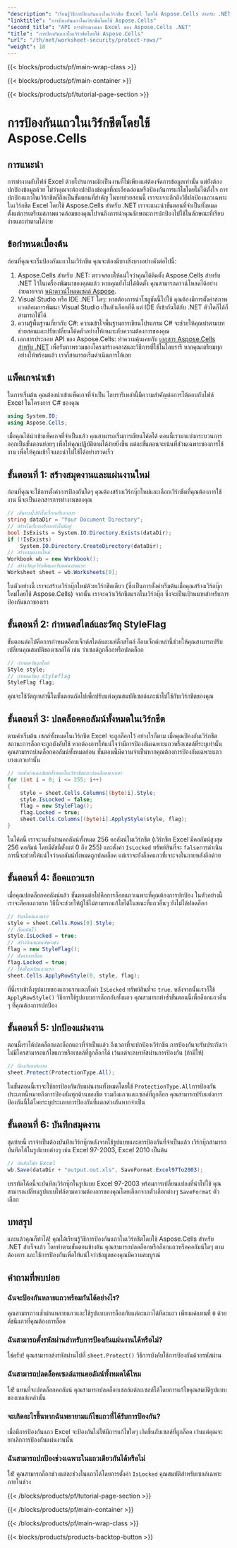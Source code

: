 ```yaml
---
"description": "เรียนรู้วิธีการป้องกันแถวในเวิร์กชีต Excel โดยใช้ Aspose.Cells สำหรับ .NET รักษาความปลอดภัยข้อมูลของคุณด้วยการป้องกันระดับแถวและป้องกันการเปลี่ยนแปลงโดยไม่ได้ตั้งใจ"
"linktitle": "การป้องกันแถวในเวิร์กชีตโดยใช้ Aspose.Cells"
"second_title": "API การประมวลผล Excel ของ Aspose.Cells .NET"
"title": "การป้องกันแถวในเวิร์กชีตโดยใช้ Aspose.Cells"
"url": "/th/net/worksheet-security/protect-rows/"
"weight": 18
---
```


{{< blocks/products/pf/main-wrap-class >}}

{{< blocks/products/pf/main-container >}}

{{< blocks/products/pf/tutorial-page-section >}}

# การป้องกันแถวในเวิร์กชีตโดยใช้ Aspose.Cells

## การแนะนำ
การทำงานกับไฟล์ Excel ด้วยโปรแกรมมักเป็นงานที่ไม่เพียงแต่ต้องจัดการข้อมูลเท่านั้น แต่ยังต้องปกป้องข้อมูลด้วย ไม่ว่าคุณจะต้องปกป้องข้อมูลที่ละเอียดอ่อนหรือป้องกันการแก้ไขโดยไม่ได้ตั้งใจ การปกป้องแถวในเวิร์กชีตก็ถือเป็นขั้นตอนที่สำคัญ ในบทช่วยสอนนี้ เราจะเจาะลึกถึงวิธีปกป้องแถวเฉพาะในเวิร์กชีต Excel โดยใช้ Aspose.Cells สำหรับ .NET เราจะแนะนำขั้นตอนที่จำเป็นทั้งหมด ตั้งแต่การเตรียมสภาพแวดล้อมของคุณไปจนถึงการนำคุณลักษณะการปกป้องไปใช้ในลักษณะที่เรียบง่ายและทำตามได้ง่าย
## ข้อกำหนดเบื้องต้น
ก่อนที่คุณจะเริ่มป้องกันแถวในเวิร์กชีต คุณจะต้องมีบางสิ่งบางอย่างดังต่อไปนี้:
1. Aspose.Cells สำหรับ .NET: ตรวจสอบให้แน่ใจว่าคุณได้ติดตั้ง Aspose.Cells สำหรับ .NET ไว้ในเครื่องพัฒนาของคุณแล้ว หากคุณยังไม่ได้ติดตั้ง คุณสามารถดาวน์โหลดได้อย่างง่ายดายจาก [หน้าดาวน์โหลดเซลล์ Aspose](https://releases-aspose.com/cells/net/).
2. Visual Studio หรือ IDE .NET ใดๆ: หากต้องการนำโซลูชันนี้ไปใช้ คุณต้องมีการตั้งค่าสภาพแวดล้อมการพัฒนา Visual Studio เป็นตัวเลือกที่ดี แต่ IDE ที่เข้ากันได้กับ .NET ตัวใดก็ได้ก็สามารถใช้ได้
3. ความรู้พื้นฐานเกี่ยวกับ C#: ความเข้าใจพื้นฐานการเขียนโปรแกรม C# จะช่วยให้คุณทำตามบทช่วยสอนและปรับเปลี่ยนโค้ดตัวอย่างให้เหมาะกับความต้องการของคุณ
4. เอกสารประกอบ API ของ Aspose.Cells: ทำความคุ้นเคยกับ [เอกสาร Aspose.Cells สำหรับ .NET](https://reference.aspose.com/cells/net/) เพื่อรับภาพรวมของโครงสร้างคลาสและวิธีการที่ใช้ในไลบรารี
หากคุณเตรียมทุกอย่างให้พร้อมแล้ว เราก็สามารถเริ่มดำเนินการได้เลย
## แพ็คเกจนำเข้า
ในการเริ่มต้น คุณต้องนำเข้าแพ็คเกจที่จำเป็น ไลบรารีเหล่านี้มีความสำคัญต่อการโต้ตอบกับไฟล์ Excel ในโครงการ C# ของคุณ
```csharp
using System.IO;
using Aspose.Cells;
```
เมื่อคุณได้นำเข้าแพ็คเกจที่จำเป็นแล้ว คุณสามารถเริ่มการเขียนโค้ดได้ 
ตอนนี้เรามาแบ่งกระบวนการออกเป็นขั้นตอนย่อยๆ เพื่อให้คุณปฏิบัติตามได้ง่ายยิ่งขึ้น แต่ละขั้นตอนจะเน้นที่ส่วนเฉพาะของการใช้งาน เพื่อให้คุณเข้าใจและนำไปใช้ได้อย่างรวดเร็ว 
## ขั้นตอนที่ 1: สร้างสมุดงานและแผ่นงานใหม่
ก่อนที่คุณจะใช้การตั้งค่าการป้องกันใดๆ คุณต้องสร้างเวิร์กบุ๊กใหม่และเลือกเวิร์กชีตที่คุณต้องการใช้งาน นี่จะเป็นเอกสารการทำงานของคุณ
```csharp
// เส้นทางไปยังไดเร็กทอรีเอกสาร
string dataDir = "Your Document Directory";
// สร้างไดเร็กทอรีหากยังไม่มีอยู่
bool IsExists = System.IO.Directory.Exists(dataDir);
if (!IsExists)
	System.IO.Directory.CreateDirectory(dataDir);
// สร้างสมุดงานใหม่
Workbook wb = new Workbook();
// สร้างวัตถุเวิร์กชีตและรับแผ่นงานแรก
Worksheet sheet = wb.Worksheets[0];
```
ในตัวอย่างนี้ เราจะสร้างเวิร์กบุ๊กใหม่ด้วยเวิร์กชีตเดียว (ซึ่งเป็นการตั้งค่าเริ่มต้นเมื่อคุณสร้างเวิร์กบุ๊กใหม่โดยใช้ Aspose.Cells) จากนั้น เราจะคว้าเวิร์กชีตแรกในเวิร์กบุ๊ก ซึ่งจะเป็นเป้าหมายสำหรับการป้องกันแถวของเรา
## ขั้นตอนที่ 2: กำหนดสไตล์และวัตถุ StyleFlag
ขั้นตอนต่อไปคือการกำหนดอ็อบเจ็กต์สไตล์และแฟล็กสไตล์ อ็อบเจ็กต์เหล่านี้ช่วยให้คุณสามารถปรับเปลี่ยนคุณสมบัติของเซลล์ได้ เช่น ว่าเซลล์ถูกล็อกหรือปลดล็อก
```csharp
// กำหนดวัตถุสไตล์
Style style;
// กำหนดวัตถุ styleflag
StyleFlag flag;
```
คุณจะใช้วัตถุเหล่านี้ในขั้นตอนถัดไปเพื่อปรับแต่งคุณสมบัติเซลล์และนำไปใช้กับเวิร์กชีตของคุณ
## ขั้นตอนที่ 3: ปลดล็อคคอลัมน์ทั้งหมดในเวิร์กชีต
ตามค่าเริ่มต้น เซลล์ทั้งหมดในเวิร์กชีต Excel จะถูกล็อกไว้ อย่างไรก็ตาม เมื่อคุณป้องกันเวิร์กชีต สถานะการล็อกจะถูกบังคับใช้ หากต้องการให้แน่ใจว่ามีการป้องกันเฉพาะแถวหรือเซลล์ที่ระบุเท่านั้น คุณสามารถปลดล็อกคอลัมน์ทั้งหมดก่อน ขั้นตอนนี้มีความจำเป็นหากคุณต้องการป้องกันเฉพาะแถวบางแถวเท่านั้น
```csharp
// วนซ้ำผ่านคอลัมน์ทั้งหมดในเวิร์กชีตและปลดล็อคพวกเขา
for (int i = 0; i <= 255; i++)
{
    style = sheet.Cells.Columns[(byte)i].Style;
    style.IsLocked = false;
    flag = new StyleFlag();
    flag.Locked = true;
    sheet.Cells.Columns[(byte)i].ApplyStyle(style, flag);
}
```
ในโค้ดนี้ เราจะวนซ้ำผ่านคอลัมน์ทั้งหมด 256 คอลัมน์ในเวิร์กชีต (เวิร์กชีต Excel มีคอลัมน์สูงสุด 256 คอลัมน์ โดยมีดัชนีตั้งแต่ 0 ถึง 255) และตั้งค่า `IsLocked` ทรัพย์สินที่จะ `false`การดำเนินการนี้จะช่วยให้แน่ใจว่าคอลัมน์ทั้งหมดถูกปลดล็อค แต่เราจะยังล็อคแถวที่เจาะจงในภายหลังอีกด้วย
## ขั้นตอนที่ 4: ล็อคแถวแรก
เมื่อคุณปลดล็อกคอลัมน์แล้ว ขั้นตอนต่อไปคือการล็อกแถวเฉพาะที่คุณต้องการปกป้อง ในตัวอย่างนี้ เราจะล็อกแถวแรก วิธีนี้จะช่วยให้ผู้ใช้ไม่สามารถแก้ไขได้ในขณะที่แถวอื่นๆ ยังไม่ได้ปลดล็อก
```csharp
// รับสไตล์แถวแรก
style = sheet.Cells.Rows[0].Style;
// ล็อคมันไว้
style.IsLocked = true;
// สร้างอินสแตนซ์ของธง
flag = new StyleFlag();
// ตั้งค่าการล็อค
flag.Locked = true;
// ใช้สไตล์กับแถวแรก
sheet.Cells.ApplyRowStyle(0, style, flag);
```
ที่นี่เราเข้าถึงรูปแบบของแถวแรกและตั้งค่า `IsLocked` ทรัพย์สินที่จะ `true`. หลังจากนั้นเราก็ใช้ `ApplyRowStyle()` วิธีการใช้รูปแบบการล็อกกับทั้งแถว คุณสามารถทำซ้ำขั้นตอนนี้เพื่อล็อกแถวอื่น ๆ ที่คุณต้องการปกป้อง
## ขั้นตอนที่ 5: ปกป้องแผ่นงาน
ตอนนี้เราได้ปลดล็อกและล็อกแถวที่จำเป็นแล้ว ถึงเวลาที่จะปกป้องเวิร์กชีต การป้องกันจะรับประกันว่าไม่มีใครสามารถแก้ไขแถวหรือเซลล์ที่ถูกล็อกได้ เว้นแต่จะลบรหัสผ่านการป้องกัน (ถ้ามีให้)
```csharp
// ป้องกันแผ่นงาน
sheet.Protect(ProtectionType.All);
```
ในขั้นตอนนี้เราจะใช้การป้องกันกับแผ่นงานทั้งหมดโดยใช้ `ProtectionType.All`การป้องกันประเภทนี้หมายถึงการป้องกันทุกด้านของชีต รวมถึงแถวและเซลล์ที่ถูกล็อก คุณสามารถปรับแต่งการป้องกันนี้ได้โดยระบุประเภทการป้องกันที่แตกต่างกันหากจำเป็น
## ขั้นตอนที่ 6: บันทึกสมุดงาน
สุดท้ายนี้ เราจำเป็นต้องบันทึกเวิร์กบุ๊กหลังจากใช้รูปแบบและการป้องกันที่จำเป็นแล้ว เวิร์กบุ๊กสามารถบันทึกได้ในรูปแบบต่างๆ เช่น Excel 97-2003, Excel 2010 เป็นต้น
```csharp
// บันทึกไฟล์ Excel
wb.Save(dataDir + "output.out.xls", SaveFormat.Excel97To2003);
```
บรรทัดโค้ดนี้จะบันทึกเวิร์กบุ๊กในรูปแบบ Excel 97-2003 พร้อมการเปลี่ยนแปลงที่นำไปใช้ คุณสามารถเปลี่ยนรูปแบบไฟล์ตามความต้องการของคุณโดยเลือกจากตัวเลือกต่างๆ `SaveFormat` ตัวเลือก
## บทสรุป
และแล้วคุณก็ทำได้! คุณได้เรียนรู้วิธีการป้องกันแถวในเวิร์กชีตโดยใช้ Aspose.Cells สำหรับ .NET สำเร็จแล้ว โดยทำตามขั้นตอนข้างต้น คุณสามารถปลดล็อกหรือล็อกแถวหรือคอลัมน์ใดๆ ตามต้องการ และใช้การป้องกันเพื่อให้แน่ใจว่าข้อมูลของคุณมีความสมบูรณ์
## คำถามที่พบบ่อย
### ฉันจะป้องกันหลายแถวพร้อมกันได้อย่างไร?  
คุณสามารถวนซ้ำผ่านหลายแถวและใช้รูปแบบการล็อกกับแต่ละแถวได้ทีละแถว เพียงแค่แทนที่ `0` ด้วยดัชนีแถวที่คุณต้องการล็อค
### ฉันสามารถตั้งรหัสผ่านสำหรับการป้องกันแผ่นงานได้หรือไม่?  
ใช่ครับ! คุณสามารถส่งรหัสผ่านไปที่ `sheet.Protect()` วิธีการบังคับใช้การป้องกันด้วยรหัสผ่าน
### ฉันสามารถปลดล็อคเซลล์แทนคอลัมน์ทั้งหมดได้ไหม  
ใช่! แทนที่จะปลดล็อกคอลัมน์ คุณสามารถปลดล็อกเซลล์แต่ละเซลล์ได้โดยการแก้ไขคุณสมบัติรูปแบบของเซลล์เหล่านั้น
### จะเกิดอะไรขึ้นหากฉันพยายามแก้ไขแถวที่ได้รับการป้องกัน?  
เมื่อมีการป้องกันแถว Excel จะป้องกันไม่ให้มีการแก้ไขใดๆ เกิดขึ้นกับเซลล์ที่ถูกล็อค เว้นแต่คุณจะยกเลิกการป้องกันแผ่นงานนั้น
### ฉันสามารถปกป้องช่วงเฉพาะในแถวเดียวกันได้หรือไม่  
ใช่! คุณสามารถล็อกช่วงแต่ละช่วงในแถวได้โดยการตั้งค่า `IsLocked` คุณสมบัติสำหรับเซลล์เฉพาะภายในช่วง

{{< /blocks/products/pf/tutorial-page-section >}}

{{< /blocks/products/pf/main-container >}}

{{< /blocks/products/pf/main-wrap-class >}}

{{< blocks/products/products-backtop-button >}}